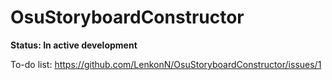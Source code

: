 # OsuStoryboardConstructor

**Status: In active development**

To-do list: https://github.com/LenkonN/OsuStoryboardConstructor/issues/1



